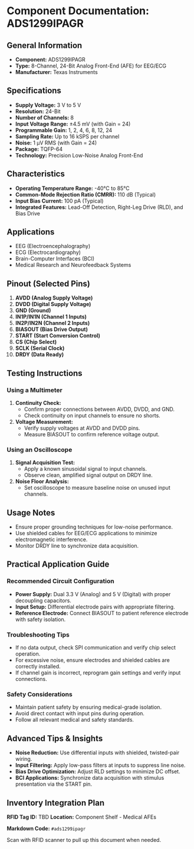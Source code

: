 # Component Documentation: ADS1299IPAGR

## General Information

- **Component:** ADS1299IPAGR
- **Type:** 8-Channel, 24-Bit Analog Front-End (AFE) for EEG/ECG
- **Manufacturer:** Texas Instruments

## Specifications

- **Supply Voltage:** 3 V to 5 V
- **Resolution:** 24-Bit
- **Number of Channels:** 8
- **Input Voltage Range:** ±4.5 mV (with Gain = 24)
- **Programmable Gain:** 1, 2, 4, 6, 8, 12, 24
- **Sampling Rate:** Up to 16 kSPS per channel
- **Noise:** 1 µV RMS (with Gain = 24)
- **Package:** TQFP-64
- **Technology:** Precision Low-Noise Analog Front-End

## Characteristics

- **Operating Temperature Range:** -40°C to 85°C
- **Common-Mode Rejection Ratio (CMRR):** 110 dB (Typical)
- **Input Bias Current:** 100 pA (Typical)
- **Integrated Features:** Lead-Off Detection, Right-Leg Drive (RLD), and Bias Drive

## Applications

- EEG (Electroencephalography)
- ECG (Electrocardiography)
- Brain-Computer Interfaces (BCI)
- Medical Research and Neurofeedback Systems

## Pinout (Selected Pins)

1. **AVDD (Analog Supply Voltage)**
2. **DVDD (Digital Supply Voltage)**
3. **GND (Ground)**
4. **IN1P/IN1N (Channel 1 Inputs)**
5. **IN2P/IN2N (Channel 2 Inputs)**
6. **BIASOUT (Bias Drive Output)**
7. **START (Start Conversion Control)**
8. **CS (Chip Select)**
9. **SCLK (Serial Clock)**
10. **DRDY (Data Ready)**

## Testing Instructions

### Using a Multimeter

1. **Continuity Check:**
    - Confirm proper connections between AVDD, DVDD, and GND.
    - Check continuity on input channels to ensure no shorts.
2. **Voltage Measurement:**
    - Verify supply voltages at AVDD and DVDD pins.
    - Measure BIASOUT to confirm reference voltage output.

### Using an Oscilloscope

1. **Signal Acquisition Test:**
    - Apply a known sinusoidal signal to input channels.
    - Observe clean, amplified signal output on DRDY line.
2. **Noise Floor Analysis:**
    - Set oscilloscope to measure baseline noise on unused input channels.

## Usage Notes

- Ensure proper grounding techniques for low-noise performance.
- Use shielded cables for EEG/ECG applications to minimize electromagnetic interference.
- Monitor DRDY line to synchronize data acquisition.

## Practical Application Guide

### Recommended Circuit Configuration

- **Power Supply:** Dual 3.3 V (Analog) and 5 V (Digital) with proper decoupling capacitors.
- **Input Setup:** Differential electrode pairs with appropriate filtering.
- **Reference Electrode:** Connect BIASOUT to patient reference electrode with safety isolation.

### Troubleshooting Tips

- If no data output, check SPI communication and verify chip select operation.
- For excessive noise, ensure electrodes and shielded cables are correctly installed.
- If channel gain is incorrect, reprogram gain settings and verify input connections.

### Safety Considerations

- Maintain patient safety by ensuring medical-grade isolation.
- Avoid direct contact with input pins during operation.
- Follow all relevant medical and safety standards.

## Advanced Tips & Insights

- **Noise Reduction:** Use differential inputs with shielded, twisted-pair wiring.
- **Input Filtering:** Apply low-pass filters at inputs to suppress line noise.
- **Bias Drive Optimization:** Adjust RLD settings to minimize DC offset.
- **BCI Applications:** Synchronize data acquisition with stimulus presentation via the START pin.

## Inventory Integration Plan

**RFID Tag ID:** TBD **Location:** Component Shelf - Medical AFEs

**Markdown Code:** `#ads1299ipagr`

Scan with RFID scanner to pull up this document when needed.